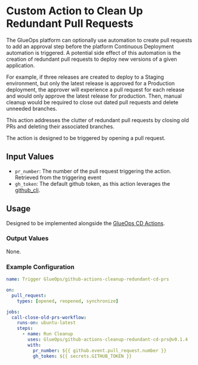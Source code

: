 # Custom Action to Clean Up Redundant Pull Requests

The GlueOps platform can optionally use automation to create pull requests to add an approval step before the platform Continuous Deployment automation is triggered.  A potential side effect of this automation is the creation of redundant pull requests to deploy new versions of a given application.

For example, if three releases are created to deploy to a Staging environment, but only the latest release is approved for a Production deployment, the approver will experience a pull request for each release and would only approve the latest release for production.  Then, manual cleanup would be required to close out dated pull requests and delete unneeded branches.

This action addresses the clutter of redundant pull requests by closing old PRs and deleting their associated branches.

The action is designed to be triggered by opening a pull request.

## Input Values

* `pr_number`: The number of the pull request triggering the action.  Retrieved from the triggering event
* `gh_token`: The default github token, as this action leverages the [github_cli](https://github.com/cli/cli).

## Usage

Designed to be implemented alongside the [GlueOps CD Actions](https://github.com/GlueOps/github-workflows/blob/main/.github/workflows/argocd-tags-ci.yml).

### Output Values

None.

### Example Configuration

```yaml
name: Trigger GlueOps/github-actions-cleanup-redundant-cd-prs

on:
  pull_request:
    types: [opened, reopened, synchronize]

jobs:
  call-close-old-prs-workflow:
    runs-on: ubuntu-latest
    steps:
      - name: Run Cleanup
        uses: GlueOps/github-actions-cleanup-redundant-cd-prs@v0.1.4
        with:
          pr_number: ${{ github.event.pull_request.number }}
          gh_token: ${{ secrets.GITHUB_TOKEN }}
```
